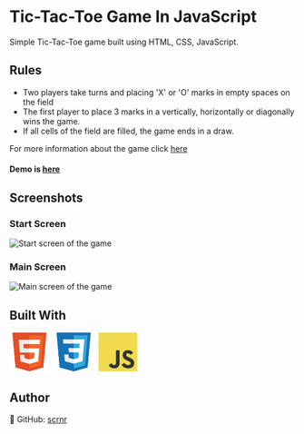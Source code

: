 # Tic-Tac-Toe Game In JavaScript

Simple Tic-Tac-Toe game built using HTML, CSS, JavaScript.

## Rules

* Two players take turns and placing 'X' or 'O' marks in empty spaces on the field
* The first player to place 3 marks in a vertically, horizontally or diagonally wins the game.
* If all cells of the field are filled, the game ends in a draw.

For more information about the game click [here](https://en.wikipedia.org/wiki/Tic-tac-toe)

#### Demo is [here](https://scrnr.github.io/Tic-Tac-Toe-Js)

## Screenshots

### Start Screen

![Start screen of the game](https://github.com/scrnr/Tic-Tac-Toe-Js/blob/main/screenshots/Start%20screen.png)

### Main Screen

![Main screen of the game](https://github.com/scrnr/Tic-Tac-Toe-Js/blob/main/screenshots/Main%20screen.png)

## Built With
<div>
  <img src='https://github.com/devicons/devicon/blob/master/icons/html5/html5-original.svg' title='HTML5' width='70' height='70'>&nbsp
  <img src='https://github.com/devicons/devicon/blob/master/icons/css3/css3-original.svg' title='CSS3' width='70' height='70'>&nbsp
  <img src='https://github.com/devicons/devicon/blob/master/icons/javascript/javascript-original.svg' title='JavaScript' width='70' height='70'>&nbsp
</div>

## Author
👤 GitHub: [scrnr](https://github.com/scrnr)
